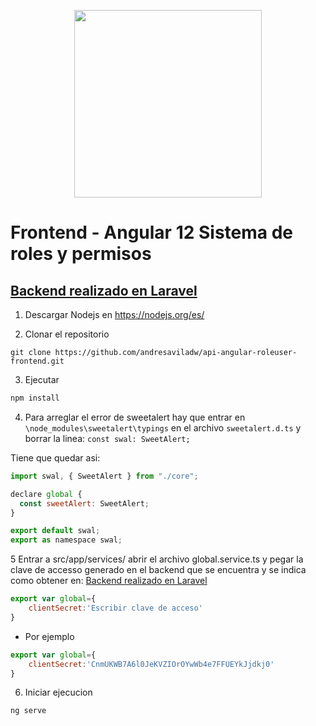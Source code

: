 <p align="center"><a href="https://angular.io/" target="_blank"><img src="https://upload.wikimedia.org/wikipedia/commons/thumb/c/cf/Angular_full_color_logo.svg/1200px-Angular_full_color_logo.svg.png" width="300"></a></p>

# Frontend - Angular 12 Sistema de roles y permisos
## [Backend realizado en Laravel](https://github.com/andresaviladw/api-laravel-roleuser-backend/) 

1. Descargar Nodejs en 
https://nodejs.org/es/

2. Clonar el repositorio

```
git clone https://github.com/andresaviladw/api-angular-roleuser-frontend.git
```


3. Ejecutar 
```js
npm install
```


4. Para arreglar el error de sweetalert hay que entrar en `\node_modules\sweetalert\typings` en el archivo `sweetalert.d.ts` y borrar la linea: `const swal: SweetAlert;`

Tiene que quedar asi: 

```js
import swal, { SweetAlert } from "./core";

declare global {
  const sweetAlert: SweetAlert;
}

export default swal;
export as namespace swal;
```

5 Entrar a src/app/services/ abrir el archivo global.service.ts y pegar la clave de accesso generado en el backend que se encuentra y se indica como obtener en: [Backend realizado en Laravel](https://github.com/andresaviladw/api-laravel-roleuser-backend/) 


```js
export var global={
    clientSecret:'Escribir clave de acceso'
}
```


- Por ejemplo 
```js
export var global={
    clientSecret:'CnmUKWB7A6l0JeKVZIOrOYwWb4e7FFUEYkJjdkj0'
}
```

6. Iniciar ejecucion 
```js
ng serve 
```


